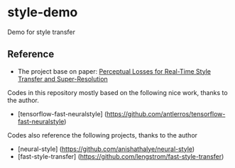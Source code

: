 
# style-demo
Demo for style transfer

## Reference
- The project base on paper: [Perceptual Losses for Real-Time Style Transfer and Super-Resolution](https://arxiv.org/abs/1603.08155)

Codes in this repository mostly based on the following nice work, thanks to the author.

- [tensorflow-fast-neuralstyle] (https://github.com/antlerros/tensorflow-fast-neuralstyle)

Codes also reference the following projects, thanks to the author
- [neural-style] (https://github.com/anishathalye/neural-style)
- [fast-style-transfer] (https://github.com/lengstrom/fast-style-transfer)
